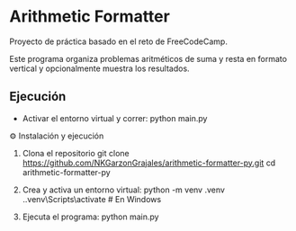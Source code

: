 # Arithmetic Formatter

Proyecto de práctica basado en el reto de FreeCodeCamp.

Este programa organiza problemas aritméticos de suma y resta en formato vertical y opcionalmente muestra los resultados.

## Ejecución

- Activar el entorno virtual y correr:
python main.py


⚙️ Instalación y ejecución


1. Clona el repositorio
git clone https://github.com/NKGarzonGrajales/arithmetic-formatter-py.git
cd arithmetic-formatter-py

2. Crea y activa un entorno virtual:
python -m venv .venv
.\.venv\Scripts\activate   # En Windows

3. Ejecuta el programa:
python main.py




